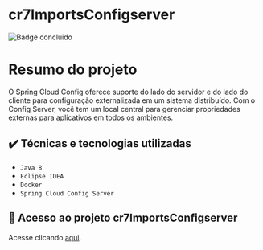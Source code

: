 # cr7ImportsConfigserver

![Badge concluido](http://img.shields.io/static/v1?label=STATUS&message=Concluido&color=GREEN&style=for-the-badge)

# Resumo do projeto
O Spring Cloud Config oferece suporte do lado do servidor e do lado do cliente para configuração externalizada em um sistema distribuído. Com o Config Server, você tem um local central para gerenciar propriedades externas para aplicativos em todos os ambientes.

## ✔️ Técnicas e tecnologias utilizadas

- ``Java 8``
- ``Eclipse IDEA``
- ``Docker``
- ``Spring Cloud Config Server``


## 📁 Acesso ao projeto cr7ImportsConfigserver
Acesse clicando [aqui](https://github.com/DouglasProenca/cr7ImportsConfigserver/tree/main).  
